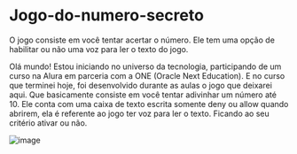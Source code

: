 # Jogo-do-numero-secreto
O jogo consiste em você tentar acertar o número. Ele tem uma opção de habilitar ou não uma voz para ler o texto do jogo.

Olá mundo! 
Estou iniciando no universo da tecnologia, participando de um curso na Alura em parceria com a ONE (Oracle Next Education). E no curso que terminei hoje, foi desenvolvido durante as aulas o jogo que deixarei aqui. Que basicamente consiste em você tentar adivinhar um número até 10. Ele conta com uma caixa de texto escrita somente deny ou allow quando abrirem, ela é referente ao jogo ter voz para ler o texto. Ficando ao seu critério ativar ou não.

![image](https://github.com/Thithicouto/Jogo-do-numero-secreto/assets/158096022/bfb0e34c-4cbb-4c8f-80ae-e5e701e5a2e2)
